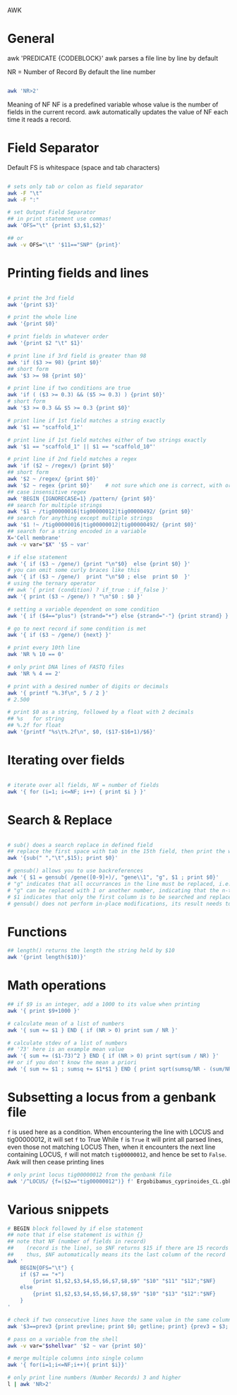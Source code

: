 AWK

# General
awk 'PREDICATE {CODEBLOCK}'
awk parses a file line by line by default

NR = Number of Record
By default the line number   

```bash

awk 'NR>2'
```
Meaning of NF
NF is a predefined variable whose value is the number of fields in the current record.
awk automatically updates the value of NF each time it reads a record.


# Field Separator
Default FS is whitespace (space and tab characters)

```bash

# sets only tab or colon as field separator
awk -F "\t"
awk -F ":"

# set Output Field Separator
## in print statement use commas!
awk 'OFS="\t" {print $3,$1,$2}'

## or
awk -v OFS="\t" '$11=="SNP" {print}'
```

# Printing fields and lines

```bash

# print the 3rd field
awk '{print $3}'

# print the whole line
awk '{print $0}'

# print fields in whatever order
awk '{print $2 "\t" $1}'

# print line if 3rd field is greater than 98
awk 'if ($3 >= 98) {print $0}'
## short form
awk '$3 >= 98 {print $0}'

# print line if two conditions are true
awk 'if ( ($3 >= 0.3) && ($5 >= 0.3) ) {print $0}'
# short form
awk '$3 >= 0.3 && $5 >= 0.3 {print $0}'

# print line if 1st field matches a string exactly
awk '$1 == "scaffold_1"'

# print line if 1st field matches either of two strings exactly
awk '$1 == "scaffold_1" || $1 == "scaffold_10"'

# print line if 2nd field matches a regex
awk 'if ($2 ~ /regex/) {print $0}'
## short form
awk '$2 ~ /regex/ {print $0}'
awk '$2 ~ regex {print $0}'    # not sure which one is correct, with or without //
## case insensitive regex
awk 'BEGIN {IGNORECASE=1} /pattern/ {print $0}' 
## search for multiple strings
awk '$1 ~ /tig00000016|tig00000012|tig00000492/ {print $0}'
## search for anything except multiple strings
awk '$1 !~ /tig00000016|tig00000012|tig00000492/ {print $0}'
## search for a string encoded in a variable
X='Cell membrane'
awk -v var="$X" '$5 ~ var'

# if else statement
awk '{ if ($3 ~ /gene/) {print "\n"$0}  else {print $0} }'
# you can omit some curly braces like this
awk '{ if ($3 ~ /gene/)  print "\n"$0 ; else  print $0  }'
# using the ternary operator
## awk '{ print (condition) ? if_true : if_false }'
awk '{ print ($3 ~ /gene/) ? "\n"$0 : $0 }'

# setting a variable dependent on some condition
awk '{ if ($4=="plus") {strand="+"} else {strand="-"} {print strand} }'

# go to next record if some condition is met
awk '{ if ($3 ~ /gene/) {next} }'

# print every 10th line
awk 'NR % 10 == 0'

# only print DNA lines of FASTQ files
awk 'NR % 4 == 2'

# print with a desired number of digits or decimals
awk '{ printf "%.3f\n", 5 / 2 }'
# 2.500

# print $0 as a string, followed by a float with 2 decimals
## %s   for string
## %.2f for float
awk '{printf "%s\t%.2f\n", $0, ($17-$16+1)/$6}' 
```

# Iterating over fields

```bash

# iterate over all fields, NF = number of fields
awk '{ for (i=1; i<=NF; i++) { print $i } }'
```

# Search & Replace

```bash

# sub() does a search replace in defined field
## replace the first space with tab in the 15th field, then print the whole edited line
awk '{sub(" ","\t",$15); print $0}'

# gensub() allows you to use backreferences
awk '{ $1 = gensub( /gene([0-9]+)/, "gene\\1", "g", $1 ; print $0}'
# "g" indicates that all occurrances in the line must be replaced, i.e. 'global'
# "g" can be replaced with 1 or another number, indicating that the n-th occurrance only must be replaced
# $1 indicates that only the first column is to be searched and replaced
# gensub() does not perform in-place modifications, its result needs to be assigned to a variable

```

# Functions

```bash
## length() returns the length the string held by $10 
awk '{print length($10)}'

```

# Math operations

```bash
## if $9 is an integer, add a 1000 to its value when printing
awk '{ print $9+1000 }'

# calculate mean of a list of numbers
awk '{ sum += $1 } END { if (NR > 0) print sum / NR }'

# calculate stdev of a list of numbers
## '73' here is an example mean value
awk '{ sum += ($1-73)^2 } END { if (NR > 0) print sqrt(sum / NR) }'
## or if you don't know the mean a priori
awk '{ sum += $1 ; sumsq += $1*$1 } END { print sqrt(sumsq/NR - (sum/NR)**2) }'
```

# Subsetting a locus from a genbank file

`f` is used here as a condition.
When encountering the line with LOCUS and tig00000012, it will set `f` to True
While `f` is `True` it will print all parsed lines, even those not matching LOCUS
Then, when it encounters the next line containing LOCUS, `f` will not match `tig00000012`,
and hence be set to `False`. Awk will then cease printing lines

```sh
# only print locus tig00000012 from the genbank file
awk '/^LOCUS/ {f=($2=="tig00000012")} f' Ergobibamus_cyprinoides_CL.gbk > tig012.gbk
```

# Various snippets
```sh
# BEGIN block followed by if else statement
## note that if else statement is within {}
## note that NF (number of fields in record)
##    (record is the line), so $NF returns $15 if there are 15 records
##    thus, $NF automatically means its the last column of the record
awk '
    BEGIN{OFS="\t"} {
    if ($7 == "+")
        {print $1,$2,$3,$4,$5,$6,$7,$8,$9" "$10" "$11" "$12";"$NF}
    else
        {print $1,$2,$3,$4,$5,$6,$7,$8,$9" "$10" "$13" "$12":"$NF}
    }
' 

# check if two consecutive lines have the same value in the same column
awk '$3==prev3 {print prevline; print $0; getline; print} {prev3 = $3; prevline = $0}' 01_curated_purged.gff3

# pass on a variable from the shell
awk -v var="$shellvar" '$2 ~ var {print $0}'

# merge multiple columns into single column
awk '{ for(i=1;i<=NF;i++){ print $i}}'      

# only print line numbers (Number Records) 3 and higher
l | awk 'NR>2'
```

